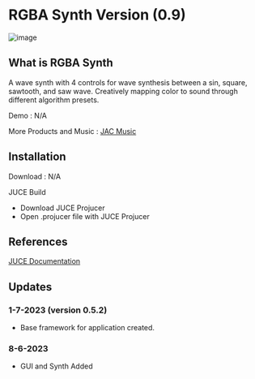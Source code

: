 # RGBA Synth Version (0.9)
![image](https://github.com/JacobACan/RGBA-Synth/assets/89418437/faed74b5-cf7f-4419-a362-b6ed8236e779)




## What is RGBA Synth
A wave synth with 4 controls for wave synthesis between a sin, square, sawtooth, and saw wave. 
Creatively mapping color to sound through different algorithm presets.

Demo : N/A

More Products and Music : [JAC Music](www.jacobcanedy.com) 

## Installation
Download : N/A

JUCE Build
 - Download JUCE Projucer
 - Open .projucer file with JUCE Projucer

## References
[JUCE Documentation](https://juce.com/learn/documentation)

## Updates
### 1-7-2023 (version 0.5.2)
- Base framework for application created.
### 8-6-2023 
- GUI and Synth Added
